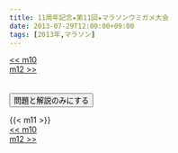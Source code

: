 ```yaml
---
title: 11周年記念★第11回★マラソンウミガメ大会
date: 2013-07-29T12:00:00+09:00
tags: [2013年,マラソン]
---
```

<div class="th_left"><a href="../m10"><< m10</a></div>
<div class="th_right"><a href="../m12">m12 >></a></div>
<br><br>
<script src="../../js/cupsoup.js"></script>
<form>
<input type="button" value="問題と解説のみにする" onClick="toggleCupsoup()">
</form>
{{< m11 >}}
<div class="th_left"><a href="../m10"><< m10</a></div>
<div class="th_right"><a href="../m12">m12 >></a></div>